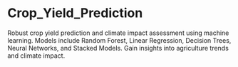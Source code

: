 # Crop_Yield_Prediction
Robust crop yield prediction and climate impact assessment using machine learning. Models include Random Forest, Linear Regression, Decision Trees, Neural Networks, and Stacked Models. Gain insights into agriculture trends and climate impact.
